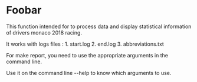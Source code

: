 # Foobar

This function intended for to process data and display statistical information of drivers monaco 2018 racing.

It works with logs files :
    1. start.log
    2. end.log
    3. abbreviations.txt

For make report, you need to use the appropriate arguments in the command line.

Use it on the command line --help to know which arguments to use.